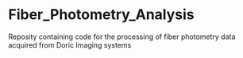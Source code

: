 # Fiber_Photometry_Analysis
Reposity containing code for the processing of fiber photometry data acquired from Doric Imaging systems
